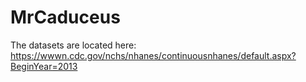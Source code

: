 # MrCaduceus

The datasets are located here: https://wwwn.cdc.gov/nchs/nhanes/continuousnhanes/default.aspx?BeginYear=2013
